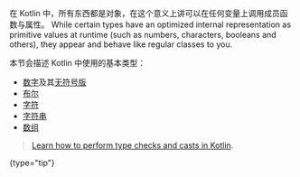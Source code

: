[//]: # (title: 基本类型)

在 Kotlin 中，所有东西都是对象，在这个意义上讲可以在任何变量上调用成员函数与属性。
While certain types have an optimized internal representation as primitive values at runtime (such as numbers, characters, booleans and others),
they appear and behave like regular classes to you.

本节会描述 Kotlin 中使用的基本类型：
* [数字](numbers.md)及其[无符号版](unsigned-integer-types.md)
* [布尔](booleans.md)
* [字符](characters.md)
* [字符串](strings.md)
* [数组](arrays.md)

> [Learn how to perform type checks and casts in Kotlin](typecasts.md).
> 
{type="tip"}